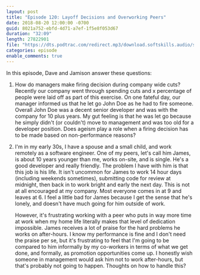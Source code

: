 ```yaml
---
layout: post
title: "Episode 120: Layoff Decisions and Overworking Peers"
date: 2018-08-20 12:00:00 -0700
guid: 8021a752-ebfd-4d71-a7ef-1f5e8f053d67
duration: "32:09"
length: 27822901
file: "https://dts.podtrac.com/redirect.mp3/download.softskills.audio/sse-120.mp3"
categories: episode
enable_comments: true
---
```


In this episode, Dave and Jamison answer these questions:

1. How do managers make firing decision during company wide cuts? Recently our company went through spending cuts and x percentage of people were laid off as part of this exercise. On one fateful day, our manager informed us that he let go John Doe as he had to fire someone. Overall John Doe was a decent senior developer and was with the company for 10 plus years. My gut feeling is that he was let go because he simply didn't (or couldn't) move to management and was too old for a developer position. Does ageism play a role when a firing decision has to be made based on non-performance reasons?

2. I'm in my early 30s, I have a spouse and a small child, and work remotely as a software engineer. One of my peers, let's call him James, is about 10 years younger than me, works on-site, and is single. He's a good developer and really friendly. The problem I have with him is that this job is his life. It isn't uncommon for James to work 14 hour days (including weekends sometimes), submitting code for review at midnight, then back in to work bright and early the next day. This is not at all encouraged at my company. Most everyone comes in at 9 and leaves at 6. I feel a little bad for James because I get the sense that he's lonely, and doesn't have much going for him outside of work.

   However, it's frustrating working with a peer who puts in way more time at work when my home life literally makes that level of dedication impossible. James receives a lot of praise for the hard problems he works on after-hours. I know my performance is fine and I don't need the praise per se, but it's frustrating to feel that I'm going to be compared to him informally by my co-workers in terms of what we get done, and formally, as promotion opportunities come up. I honestly wish someone in management would ask him not to work after-hours, but that's probably not going to happen. Thoughts on how to handle this?
